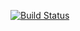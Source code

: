 [![Build Status](https://travis-ci.com/lizhizhi7/lizhizhi7.github.io.svg?branch=master)](https://travis-ci.com/lizhizhi7/lizhizhi7.github.io)